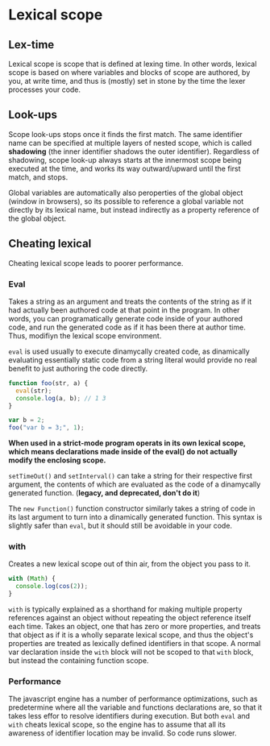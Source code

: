 # Lexical scope

## Lex-time

Lexical scope is scope that is defined at lexing time. In other words, lexical scope is based on where variables and blocks of scope are authored, by you, at write time, and thus is (mostly) set in stone by the time the lexer processes your code.

## Look-ups

Scope look-ups stops once it finds the first match. The same identifier name can be specified at multiple layers of nested scope, which is called **shadowing** (the inner identifier shadows the outer identifier). Regardless of shadowing, scope look-up always starts at the innermost scope being executed at the time, and works its way outward/upward until the first match, and stops.

Global variables are automatically also peroperties of the global object (window in browsers), so its possible to reference a global variable not directly by its lexical name, but instead indirectly as a property reference of the global object.

## Cheating lexical

Cheating lexical scope leads to poorer performance.

### Eval

Takes a string as an argument and treats the contents of the string as if it had actually been authored code at that point in the program. In other words, you can programatically generate code inside of your authored code, and run the generated code as if it has been there at author time. Thus, modifiyn the lexical scope environment.

`eval` is used usually to execute dinamycally created code, as dinamically evaluating essentially static code from a string literal would provide no real benefit to just authoring the code directly.

```js
function foo(str, a) {
  eval(str);
  console.log(a, b); // 1 3
}

var b = 2;
foo("var b = 3;", 1);
```

**When used in a strict-mode program operats in its own lexical scope, which means declarations made inside of the eval() do not actually modify the enclosing scope.**

`setTimeOut()` and `setInterval()` can take a string for their respective first argument, the contents of which are evaluated as the code of a dinamycally generated function. (**legacy, and deprecated, don't do it**)

The `new Function()` function constructor similarly takes a string of code in its last argument to turn into a dinamically generated function. This syntax is slightly safer than `eval`, but it should still be avoidable in your code.

### with

Creates a new lexical scope out of thin air, from the object you pass to it.

```js
with (Math) {
  console.log(cos(2));
}
```

`with` is typically explained as a shorthand for making multiple property references against an object without repeating the object reference itself each time.
Takes an object, one that has zero or more properties, and treats that object as if it is a wholly separate lexical scope, and thus the object's properties are treated as lexically defined identifiers in that scope.
A normal var declaration inside the `with` block will not be scoped to that `with` block, but instead the containing function scope.

### Performance

The javascript engine has a number of performance optimizations, such as predetermine where all the variable and functions declarations are, so that it takes less effor to resolve identifiers during execution.
But both `eval` and `with` cheats lexical scope, so the engine has to assume that all its awareness of identifier location may be invalid. So code runs slower.
